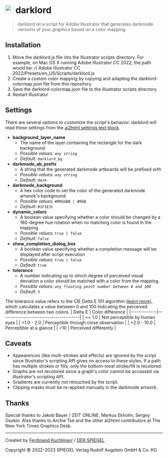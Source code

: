 # <img src="https://avatars.githubusercontent.com/u/89033420?s=200&v=4" height="26" /> darklord

> darklord ist a script for Adobe Illustrator that generates darkmode versions of your graphics based on a color mapping.

## Installation
1. Move the darklord.js file into the Illustrator scripts directory. For example, on Mac OS X running Adobe Illustrator CC 2022, the path would be: // Adobe Illustrator CC 2022/Presets/en_US/Scripts/darklord.js
2. Create a custom color mapping by copying and adapting the darklord-colormap.json file from this repository.
3. Save the darklord-colormap.json file to the Illustrator scripts directory.
4. Restart Illustrator

## Settings
There are several options to customize the script's behavior. darklord will read these settings from the [ai2html settings text block](http://ai2html.org/#special-text-blocks).
* **background_layer_name**
    * The name of the layer containing the rectangle for the dark background
    * *Possible values:* *`any string`*
    * *Default:* `darklord_bg`
* **darkmode_ab_prefix**
    * A string that the generated darkmode artboards will be prefixed with
    * *Possible values:* *`any string`*
    * *Default:* `dark-`
* **darkmode_background**
    * A hex color code to set the color of the generated darkmode artwork's background
    * *Possible values:* `#RRGGBB | #RGB`
    * *Default:* `#1F1E1C`
* **dynamic_colors**
    * A boolean value specifying whether a color should be changed by a 180-degree hue rotation when no matching color is found in the mapping
    * *Possible values:* `true | false`
    * *Default:* `false`
* **show_completion_dialog_box**
    * A boolean value specifying whether a completion message will be displayed after script execution
    * *Possible values:* `true | false`
    * *Default:* `true`
* **tolerance**
    * A number indicating up to which degree of perceived visual deviation a color should be matched with a color from the mapping.
    * *Possible values:* *`any floating point number between 0 and 100`*
    * *Default:* `3`

The tolerance value refers to the CIE Delta E 101 algorithm ([learn more](http://zschuessler.github.io/DeltaE/learn/)), which calculates a value between 0 and 100 indicating the perceived difference between two colors.
| Delta E     | Color difference                      |
|-------------|---------------------------------------|
| <= 1.0      | Not perceptible by human eyes         |
| >1.0 - 2.0  | Perceptible through close observation |
| >2.0 - 10.0 | Perceptible at a glance               |
| >10         | Perceived differently                 |

## Caveats
* Appearences (like multi-strokes and effects) are ignored by the script since Illustrator's scripting API gives no access to these styles. If a path has multiple strokes or fills, only the bottom-most stroke/fill is recolored.
* Graphs are not recolored since a graph's color cannot be accessed via Illustrator's scripting API.
* Gradients are currently not retouched by the script.
* Clipping masks must be re-applied manually in the darkmode artwork.

## Thanks
Special thanks to Jakob Bauer / ZEIT ONLINE, Markus Ekholm, Sergey Osokin. Also thanks to Archie Tse and the other ai2html contributors at The New York Times Graphics Desk.

---

Created by [Ferdinand Kuchlmayr](https://www.linkedin.com/in/kuchlmayr/) / [DER SPIEGEL](https://github.com/spiegelgraphics)

Copyright &copy; 2022-2023 SPIEGEL Verlag Rudolf Augstein GmbH & Co. KG